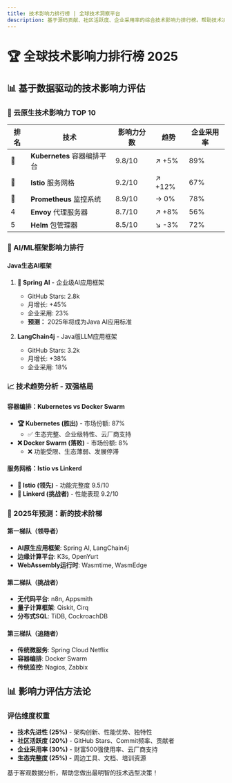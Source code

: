 ```yaml
---
title: 技术影响力排行榜 | 全球技术洞察平台
description: 基于源码贡献、社区活跃度、企业采用率的综合技术影响力排行榜。帮助技术决策者识别真正有价值的技术趋势。
---
```


# 🏆 全球技术影响力排行榜 2025

## 📊 基于数据驱动的技术影响力评估

### 🥇 云原生技术影响力 TOP 10

| 排名 | 技术 | 影响力分数 | 趋势 | 企业采用率 |
|------|------|-----------|------|------------|
| 🥇 | **Kubernetes** 容器编排平台 | 9.8/10 | ↗️ +5% | 89% |
| 🥈 | **Istio** 服务网格 | 9.2/10 | ↗️ +12% | 67% |
| 🥉 | **Prometheus** 监控系统 | 8.9/10 | → 0% | 78% |
| 4 | **Envoy** 代理服务器 | 8.7/10 | ↗️ +8% | 56% |
| 5 | **Helm** 包管理器 | 8.5/10 | ↘️ -3% | 72% |

### 🚀 AI/ML框架影响力排行

#### Java生态AI框架
1. **👑 Spring AI** - 企业级AI应用框架
   - GitHub Stars: 2.8k
   - 月增长: +45%
   - 企业采用: 23%
   - **预测：** 2025年将成为Java AI应用标准

2. **LangChain4j** - Java版LLM应用框架
   - GitHub Stars: 3.2k
   - 月增长: +38%
   - 企业采用: 18%

### 📈 技术趋势分析 - 双强格局

#### 容器编排：Kubernetes vs Docker Swarm
- **🏆 Kubernetes (胜出)** - 市场份额: 87%
  - ✅ 生态完整、企业级特性、云厂商支持
- **❌ Docker Swarm (落败)** - 市场份额: 8%
  - ❌ 功能受限、生态薄弱、发展停滞

#### 服务网格：Istio vs Linkerd
- **🥇 Istio (领先)** - 功能完整度 9.5/10
- **🥈 Linkerd (挑战者)** - 性能表现 9.2/10

### 🎯 2025年预测：新的技术阶梯

#### 第一梯队（领导者）
- **AI原生应用框架**: Spring AI, LangChain4j
- **边缘计算平台**: K3s, OpenYurt
- **WebAssembly运行时**: Wasmtime, WasmEdge

#### 第二梯队（挑战者）
- **无代码平台**: n8n, Appsmith
- **量子计算框架**: Qiskit, Cirq
- **分布式SQL**: TiDB, CockroachDB

#### 第三梯队（追随者）
- **传统微服务**: Spring Cloud Netflix
- **容器编排**: Docker Swarm
- **传统监控**: Nagios, Zabbix

## 📊 影响力评估方法论

### 评估维度权重
- **技术先进性 (25%)** - 架构创新、性能优势、独特性
- **社区活跃度 (20%)** - GitHub Stars、Commit频率、贡献者
- **企业采用率 (30%)** - 财富500强使用率、云厂商支持
- **生态完整度 (25%)** - 周边工具、文档、培训资源

基于客观数据分析，帮助您做出最明智的技术选型决策！
